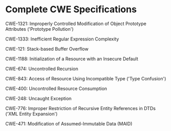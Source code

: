 

# Complete CWE Specifications

CWE-1321: Improperly Controlled Modification of Object Prototype Attributes ('Prototype Pollution')

CWE-1333: Inefficient Regular Expression Complexity

CWE-121: Stack-based Buffer Overflow

CWE-1188: Initialization of a Resource with an Insecure Default

CWE-674: Uncontrolled Recursion

CWE-843: Access of Resource Using Incompatible Type ('Type Confusion')

CWE-400: Uncontrolled Resource Consumption

CWE-248: Uncaught Exception

CWE-776: Improper Restriction of Recursive Entity References in DTDs ('XML Entity Expansion')

CWE-471: Modification of Assumed-Immutable Data (MAID)